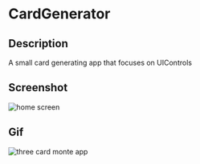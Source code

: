 # CardGenerator

## Description
A small card generating app that focuses on UIControls

## Screenshot

![home screen](Assets/homescreen.png)

## Gif

![three card monte app](Assets/three-card-monte-app.gif)

